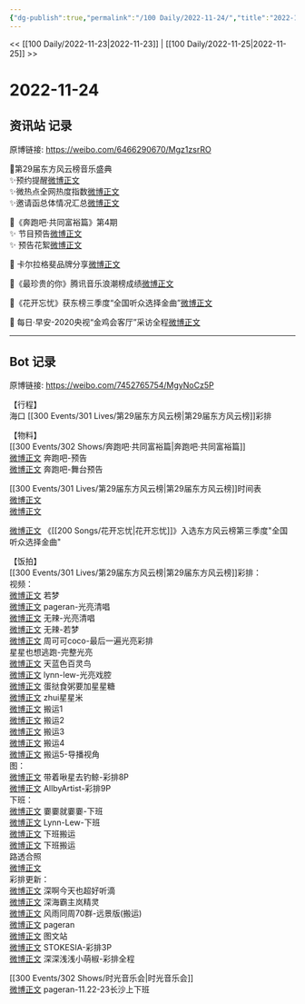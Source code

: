 ```yaml
---
{"dg-publish":true,"permalink":"/100 Daily/2022-11-24/","title":"2022-11-24","created":"2022-11-25T23:19:10.000+08:00","updated":"2023-01-09T19:09:06.866+08:00"}
---
```



<< [[100 Daily/2022-11-23\|2022-11-23]] | [[100 Daily/2022-11-25\|2022-11-25]] >>

# 2022-11-24

## 资讯站 记录

原博链接: https://weibo.com/6466290670/Mgz1zsrRO

🌟第29届东方风云榜音乐盛典  
✨预约提醒[微博正文](https://m.weibo.cn/7779932378/4839276972606364)  
✨微热点全网热度指数[微博正文](https://m.weibo.cn/6466290670/4839317996571891)  
✨邀请函总体情况汇总[微博正文](https://m.weibo.cn/6466290670/4839459373718645)

🌟《奔跑吧·共同富裕篇》第4期  
✨ 节目预告[微博正文](https://m.weibo.cn/6466290670/4839336790727483)  
✨ 预告花絮[微博正文](https://m.weibo.cn/6466290670/4839436989238358)

🌟 卡尔拉格斐品牌分享[微博正文](https://m.weibo.cn/6466290670/4839452675932609)

🌟《最珍贵的你》腾讯音乐浪潮榜成绩[微博正文](https://m.weibo.cn/6466290670/4839316158943691)

🌟《花开忘忧》获东榜三季度“全国听众选择金曲”[微博正文](https://m.weibo.cn/6466290670/4839314989780674)

🌟 每日·早安-2020央视“金鸡会客厅”采访全程[微博正文](https://m.weibo.cn/6466290670/4839251335974264)

---
## Bot 记录

原博链接: https://weibo.com/7452765754/MgyNoCz5P

【行程】  
海口 [[300 Events/301 Lives/第29届东方风云榜\|第29届东方风云榜]]彩排

【物料】  
[[300 Events/302 Shows/奔跑吧·共同富裕篇\|奔跑吧·共同富裕篇]]  
[微博正文](http://weibo.com/5242381821/Mgvcn3AOr) 奔跑吧-预告  
[微博正文](http://weibo.com/5242381821/MgxwL1IaV) 奔跑吧-舞台预告

[[300 Events/301 Lives/第29届东方风云榜\|第29届东方风云榜]]时间表  
[微博正文](http://weibo.com/7516842376/MgtLXsyCw)  
[微博正文](http://weibo.com/7779932378/MgtLXaW28)

[微博正文](https://weibo.com/7779932378/MgmTL3Vn2) 《[[200 Songs/花开忘忧\|花开忘忧]]》入选东方风云榜第三季度"全国听众选择金曲"

【饭拍】  
[[300 Events/301 Lives/第29届东方风云榜\|第29届东方风云榜]]彩排：  
视频：  
[微博正文](http://weibo.com/7365108642/MgyAwxn8G) 若梦  
[微博正文](http://weibo.com/7633014126/MgyFigkeG) pageran-光亮清唱  
[微博正文](http://weibo.com/7495641082/MgyBFsuRa) 无辣-光亮清唱  
[微博正文](https://m.weibo.cn/7495641082/4839478042301857) 无辣-若梦  
[微博正文](http://weibo.com/6400678046/MgywJjF41) 周可可coco-最后一遍光亮彩排  
[](https://m.weibo.cn/5219918112/4839472556410921) 星星也想逃跑-完整光亮  
[微博正文](https://m.weibo.cn/6052322446/4839472913711812) 天蓝色百灵鸟  
[微博正文](https://m.weibo.cn/6278506115/4839475600951596) lynn-lew-光亮戏腔  
[微博正文](https://m.weibo.cn/6048634807/4839478886137880) 蛋挞食粥要加星星糖  
[微博正文](https://m.weibo.cn/2539551872/4839480308010171) zhui星星米  
[微博正文](http://weibo.com/6153221451/MgyqVnY1I) 搬运1  
[微博正文](http://weibo.com/3199780861/MgyqzgwLB) 搬运2  
[微博正文](http://weibo.com/3199780861/Mgyqmd7gS) 搬运3  
[微博正文](http://weibo.com/6433509682/MgysT9KA3) 搬运4  
[微博正文](http://weibo.com/6433509682/MgyKGtpPp) 搬运5-导播视角  
图：  
[微博正文](http://weibo.com/3246571812/MgykoeEy0) 带着啾星去钓鲸-彩排8P  
[微博正文](https://m.weibo.cn/6873250805/4839481234691080) AllbyArtist-彩排9P  
下班：  
[微博正文](http://weibo.com/5995646854/MgyqPr9yV) 嫑嫑就嫑嫑-下班  
[微博正文](http://weibo.com/6278506115/MgyyyrODt) Lynn-Lew-下班  
[微博正文](http://weibo.com/5768424484/MgypTBBV5) 下班搬运  
[微博正文](https://weibo.com/6293404959/MgymQtFE3) 下班搬运  
路透合照  
[微博正文](http://weibo.com/6433509682/MgyAyft6I)  
彩排更新：  
[微博正文](http://weibo.com/3123996041/MgDm9AQ8Y) 深啊今天也超好听滴  
[微博正文](http://weibo.com/6357109665/MgzMGkoTf) 深海霸主岚精灵  
[微博正文](http://weibo.com/6433509682/MgDTauo7Z) 风雨同周70群-远景版(搬运)  
[微博正文](http://weibo.com/7633014126/MgH08mfMb) pageran  
[微博正文](http://weibo.com/6987697229/MgH4FkPCm) 图文站  
[微博正文](http://weibo.com/5172011009/MgFhcoVAK) STOKESIA-彩排3P  
[微博正文](http://weibo.com/1786590437/MgIeh71IH) 深深浅浅小萌椒-彩排全程

[[300 Events/302 Shows/时光音乐会\|时光音乐会]]  
[微博正文](http://weibo.com/7633014126/Mgv7eeqOA) pageran-11.22-23长沙上下班
